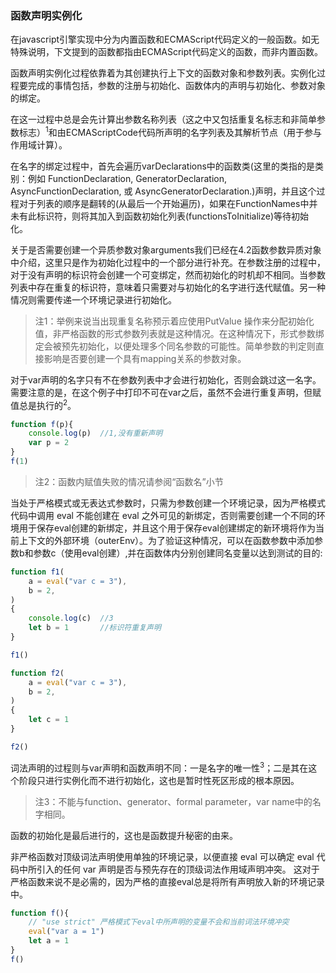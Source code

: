 ### 函数声明实例化

在javascript引擎实现中分为内置函数和ECMAScript代码定义的一般函数。如无特殊说明，下文提到的函数都指由ECMAScript代码定义的函数，而非内置函数。

函数声明实例化过程依靠着为其创建执行上下文的函数对象和参数列表。实例化过程要完成的事情包括，参数的注册与初始化、函数体内的声明与初始化、参数对象的绑定。

在这一过程中总是会先计算出参数名称列表（这之中又包括重复名标志和非简单参数标志）<sup>1</sup>和由ECMAScriptCode代码所声明的名字列表及其解析节点（用于参与作用域计算）。

在名字的绑定过程中，首先会遍历varDeclarations中的函数类(这里的类指的是类别：例如 FunctionDeclaration, GeneratorDeclaration, AsyncFunctionDeclaration, 或 AsyncGeneratorDeclaration.)声明，并且这个过程对于列表的顺序是翻转的(从最后一个开始遍历)，如果在FunctionNames中并未有此标识符，则将其加入到函数初始化列表(functionsToInitialize)等待初始化。

关于是否需要创建一个异质参数对象arguments我们已经在4.2函数参数异质对象中介绍，这里只是作为初始化过程中的一个部分进行补充。在参数注册的过程中，对于没有声明的标识符会创建一个可变绑定，然而初始化的时机却不相同。当参数列表中存在重复的标识符，意味着只需要对与初始化的名字进行迭代赋值。另一种情况则需要传递一个环境记录进行初始化。

> 注1：举例来说当出现重复名称预示着应使用PutValue 操作来分配初始化值，非严格函数的形式参数列表就是这种情况。在这种情况下，形式参数绑定会被预先初始化，以便处理多个同名参数的可能性。简单参数的判定则直接影响是否要创建一个具有mapping关系的参数对象。

对于var声明的名字只有不在参数列表中才会进行初始化，否则会跳过这一名字。需要注意的是，在这个例子中打印不可在var之后，虽然不会进行重复声明，但赋值总是执行的<sup>2</sup>。

```js
function f(p){
	console.log(p)	//1,没有重新声明
	var p = 2
}
f(1)
```

> 注2：函数内赋值失败的情况请参阅“函数名”小节

当处于严格模式或无表达式参数时，只需为参数创建一个环境记录，因为严格模式代码中调用 eval 不能创建在 eval 之外可见的新绑定，否则需要创建一个不同的环境用于保存eval创建的新绑定，并且这个用于保存eval创建绑定的新环境将作为当前上下文的外部环境（outerEnv）。为了验证这种情况，可以在函数参数中添加参数b和参数c（使用eval创建）,并在函数体内分别创建同名变量以达到测试的目的:

```js
function f1(
    a = eval("var c = 3"),
    b = 2,
)
{
	console.log(c)	//3
    let b = 1		//标识符重复声明
}

f1()
```

```js
function f2(
    a = eval("var c = 3"),
    b = 2,
)
{
	let c = 1
}

f2()
```



词法声明的过程则与var声明和函数声明不同：一是名字的唯一性<sup>3</sup>；二是其在这个阶段只进行实例化而不进行初始化，这也是暂时性死区形成的根本原因。

> 注3：不能与function、generator、formal parameter，var name中的名字相同。

函数的初始化是最后进行的，这也是函数提升秘密的由来。

非严格函数对顶级词法声明使用单独的环境记录，以便直接 eval 可以确定 eval 代码中所引入的任何 var 声明是否与预先存在的顶级词法作用域声明冲突。 这对于严格函数来说不是必需的，因为严格的直接eval总是将所有声明放入新的环境记录中。

```js
function f(){
	// "use strict" 严格模式下eval中所声明的变量不会和当前词法环境冲突
    eval("var a = 1")
    let a = 1
}
f()
```

